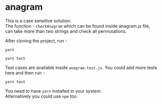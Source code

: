 # anagram

This is a case sensitive solution.\
The function - `checkAnagram` which can be found inside anagram.js file,\
can take more than two strings and check all permutations.

After cloning the project, run -

```
yarn
```

```
yarn test
```

Test cases are available inside `anagram.test.js`. You could add more tests here and then run -

`yarn test`

You need to have `yarn` installed in your system.\
Alternatively you could use `npm` too.
